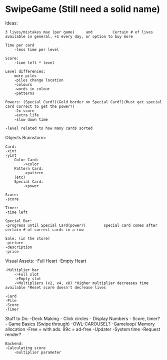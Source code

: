 SwipeGame (Still need a solid name)
=========

Ideas: 

	3 lives/mistakes max (per game)		and 		Certain # of lives available in general, +1 every day, or option to buy more
      
    Time per card
        -less time per level
          
    Score:
        -time left * level
          
	Level differences:
		more piles
		-piles change location
		-colours
		-words in colour
		-patterns
          
	Powers: (Special Card?)(Gold border on Special Card?)(Must get special card correct to get the power?)
		-2x	score
		-extra life
		-slow down time
	  
	-level related to how many cards sorted


Objects Brainstorm:			

	Card:
	-xint
	-yint
		Color Card:
			->color
		Pattern Card:
			->pattern
		(etc)
		Special Card: 
			->power
	
	Score:
	-score
	
	Timer:
	-time left
	
	Special Bar: 
	-progress until Special Card(power?)		special card comes after certain # of correct cards in a row
	
	Sale: (in the store)
	-picture
	-description
	-price
	

Visual Assets:
	-Full Heart 
	-Empty Heart
	
	-Multiplier bar
		->Full slot
		->Empty slot
		->Multipliers (x2, x4, x8) *Higher multiplier decreases time available *Reset score doesn't decrease lives
		
	-Card 
	-Pile
	-Score
	-Timer 
	
Stuff to Do:
	-Deck Making
	- Click circles
	- Display Numbers
		- Score, timer?
	- Game Basics (Swipe through) 
		-OWL-CAROUSEL?
	-Gameloop/ Memory allocation
	-Free = with ads. 99c = ad-free
	-Updater
		-System time
		-Request render?
	
	
	Backend:
	-Calculating score	
		-multiplier parameter
	